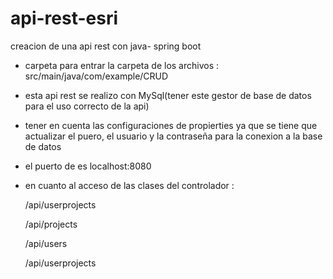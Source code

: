 # api-rest-esri
creacion de una api rest con java- spring boot

- carpeta para entrar la carpeta de los archivos :
src/main/java/com/example/CRUD

- esta api rest se realizo con MySql(tener este gestor de base de datos para el uso correcto de la api)
- tener en cuenta las configuraciones de propierties ya que se tiene que actualizar el puero, el usuario y la contraseña para la conexion a la base de datos
- el puerto de es localhost:8080
- en cuanto al acceso de las clases del controlador :

  /api/userprojects
  
  /api/projects
  
  /api/users
  
  /api/userprojects

  
  
  



